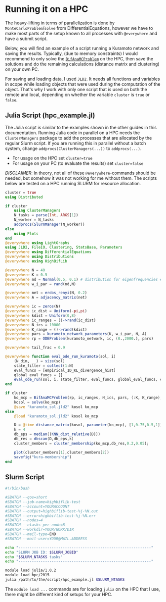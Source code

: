 # Running it on a HPC

The heavy-lifting in terms of parallelization is done by `MonteCarloProblem`/`solve` from DifferentialEquations, however we have to make most parts of the setup known to all processes with `@everywhere` and have a submit script.

Below, you will find an example of a script running a Kuramoto network and saving the results. Typically, (due to memory constraints) I would recommend to only solve the [`BifAnaMCProblem`](@ref) on the HPC, then save the solutions and do the remaining calculations (distance matrix and clustering) on your own PC.

For saving and loading data, I used `JLD2`. It needs all functions and variables in scope while loading objects that were used during the computation of the object. That's why I work with only one script that is used on both the remote and local, depending on whether the variable `cluster` is `true` or `false`.

## Julia Script (hpc_example.jl)

The Julia script is similar to the examples shown in the other guides in this documentation. Running Julia code in parallel on a HPC needs the `ClusterManagers` package to add the processes that are allocated by the regular Slurm script. If you are running this in parallel without a batch system, change `addprocs(ClusterManagers(...))` to `addprocs(...)`.

* For usage on the HPC set `cluster=true`
* For usage on your PC (to evaluate the results) set `cluster=false`

_DISCLAIMER_: In theory, not all of these `@everywhere`-commands should be needed, but somehow it was not working for me without them. The scripts below are tested on a HPC running SLURM for resource allocation.

```julia
cluster = true
using Distributed

if cluster
    using ClusterManagers
    N_tasks = parse(Int, ARGS[1])
    N_worker = N_tasks
    addprocs(SlurmManager(N_worker))
else
    using Plots
end
@everywhere using LightGraphs
using JLD2, FileIO, Clustering, StatsBase, Parameters
@everywhere using DifferentialEquations
@everywhere using Distributions
@everywhere using HighBifLib

@everywhere N = 40
@everywhere K = 0.5
@everywhere nd = Normal(0.5, 0.1) # distribution for eigenfrequencies # mean = 0.5Hz, std = 0.1Hz
@everywhere w_i_par = rand(nd,N)

@everywhere net = erdos_renyi(N, 0.2)
@everywhere A = adjacency_matrix(net)

@everywhere ic = zeros(N)
@everywhere ic_dist = Uniform(-pi,pi)
@everywhere kdist = Uniform(0,8)
@everywhere ic_ranges = ()->rand(ic_dist)
@everywhere N_ics = 10000
@everywhere K_range = ()->rand(kdist)
@everywhere pars = kuramoto_network_parameters(K, w_i_par, N, A)
@everywhere rp = ODEProblem(kuramoto_network, ic, (0.,2000.), pars)

@everywhere tail_frac = 0.9

@everywhere function eval_ode_run_kuramoto(sol, i)
    (N_dim, __) = size(sol)
    state_filter = collect(1:N)
    eval_funcs = [empirical_1D_KL_divergence_hist]
    global_eval_funcs = []
    eval_ode_run(sol, i, state_filter, eval_funcs, global_eval_funcs, cyclic_setback=true)
end

if cluster
    ko_mcp = BifAnaMCProblem(rp, ic_ranges, N_ics, pars, (:K, K_range), eval_ode_run_kuramoto, tail_frac)
    kosol = solve(ko_mcp)
    @save "kuramoto_sol.jld2" kosol ko_mcp
else
    @load "kuramoto_sol.jld2" kosol ko_mcp

    D = @time distance_matrix(kosol, parameter(ko_mcp), [1,0.75,0.5,1]);
    k = 4
    db_eps = median((KNN_dist_relative(D)))
    db_res = dbscan(D,db_eps,k)
    cluster_members = cluster_membership(ko_mcp,db_res,0.2,0.05);

    plot(cluster_members[1],cluster_members[2])
    savefig("kura-membership")
end
```

## Slurm Script

```bash
#!/bin/bash

#SBATCH --qos=short
#SBATCH --job-name=highbiflib-test
#SBATCH --account=YOURACCOUNT
#SBATCH --output=highbiflib-test-%j-%N.out
#SBATCH --error=highbiflib-test-%j-%N.err
#SBATCH --nodes=4
#SBATCH --ntasks-per-node=8
#SBATCH --workdir=YOUR/WORK/DIR
#SBATCH --mail-type=END
#SBATCH --mail-user=YOUR@MAIL.ADDRESS

echo "------------------------------------------------------------"
echo "SLURM JOB ID: $SLURM_JOBID"
echo "$SLURM_NTASKS tasks"
echo "------------------------------------------------------------"

module load julia/1.0.2
module load hpc/2015
julia /path/to/the/script/hpc_example.jl $SLURM_NTASKS
```

The `module load ...` commands are for loading `julia` on the HPC that I use, there might be different kind of setups for your HPC.
